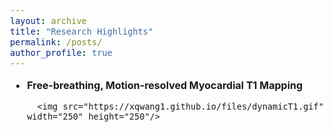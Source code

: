 ```yaml
---
layout: archive
title: "Research Highlights"
permalink: /posts/
author_profile: true
---
```


<style type="text/css">
  body{
  font-size: 12pt;
}

</style>

* **Free-breathing, Motion-resolved Myocardial T1 Mapping**
  
        <img src="https://xqwang1.github.io/files/dynamicT1.gif" width="250" height="250"/>




